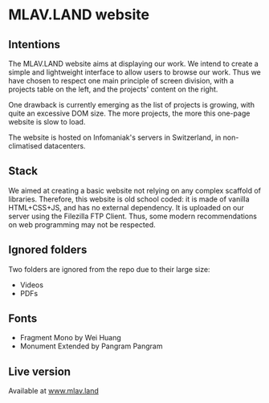 # MLAV.LAND website

## Intentions

The MLAV.LAND website aims at displaying our work. We intend to create a simple and lightweight interface to allow users to browse our work. Thus we have chosen to respect one main principle of screen division, with a projects table on the left, and the projects' content on the right.

One drawback is currently emerging as the list of projects is growing, with quite an excessive DOM size. The more projects, the more this one-page website is slow to load.

The website is hosted on Infomaniak's servers in Switzerland, in non-climatised datacenters.

## Stack

We aimed at creating a basic website not relying on any complex scaffold of libraries. Therefore, this website is old school coded: it is made of vanilla HTML+CSS+JS, and has no external dependency. It is uploaded on our server using the Filezilla FTP Client. Thus, some modern recommendations on web programming may not be respected.

## Ignored folders

Two folders are ignored from the repo due to their large size:
- Videos
- PDFs

## Fonts

- Fragment Mono by Wei Huang
- Monument Extended by Pangram Pangram

## Live version

Available at www.mlav.land
